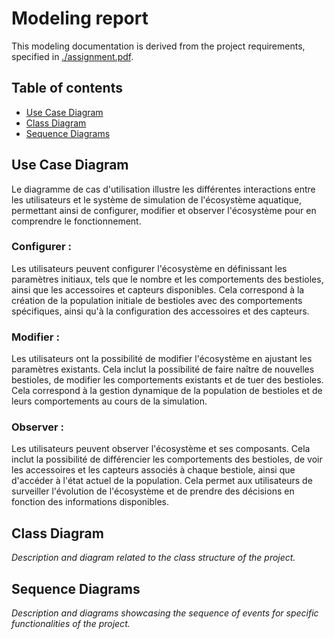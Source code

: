 # Modeling report

This modeling documentation is derived from the project requirements,
specified in [./assignment.pdf](./assignment.pdf).

## Table of contents
- [Use Case Diagram](#use-case-diagram)
- [Class Diagram](#class-diagram)
- [Sequence Diagrams](#sequence-diagrams)

## Use Case Diagram

Le diagramme de cas d'utilisation illustre les différentes interactions entre les utilisateurs et le système de simulation de l'écosystème aquatique, permettant ainsi de configurer, modifier et observer l'écosystème pour en comprendre le fonctionnement.

### Configurer :

Les utilisateurs peuvent configurer l'écosystème en définissant les paramètres initiaux, tels que le nombre et les comportements des bestioles, ainsi que les accessoires et capteurs disponibles. Cela correspond à la création de la population initiale de bestioles avec des comportements spécifiques, ainsi qu'à la configuration des accessoires et des capteurs.

### Modifier :

Les utilisateurs ont la possibilité de modifier l'écosystème en ajustant les paramètres existants. Cela inclut la possibilité de faire naître de nouvelles bestioles, de modifier les comportements existants et de tuer des bestioles. Cela correspond à la gestion dynamique de la population de bestioles et de leurs comportements au cours de la simulation.

### Observer :

Les utilisateurs peuvent observer l'écosystème et ses composants. Cela inclut la possibilité de différencier les comportements des bestioles, de voir les accessoires et les capteurs associés à chaque bestiole, ainsi que d'accéder à l'état actuel de la population. Cela permet aux utilisateurs de surveiller l'évolution de l'écosystème et de prendre des décisions en fonction des informations disponibles.

## Class Diagram

_Description and diagram related to the class structure of the project._

## Sequence Diagrams

_Description and diagrams showcasing the sequence of events for specific functionalities of the project._
